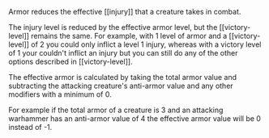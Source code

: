 Armor reduces the effective [[injury]] that a creature takes in combat. 

The injury level is reduced by the effective armor level, but the [[victory-level]] remains the same. For example, with 1 level of armor and a [[victory-level]] of 2 you could only inflict a level 1 injury, whereas with a victory level of 1 your couldn't inflict an injury but you can still do any of the other options described in [[victory-level]].

The effective armor is calculated by taking the total armor value and subtracting the attacking creature's anti-armor value and any other modifiers with a minimum of 0. 

For example if the total armor of a creature is 3 and an attacking warhammer has an anti-armor value of 4 the effective armor value will be 0 instead of -1.
